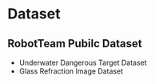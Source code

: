 # Dataset
## RobotTeam Pubilc Dataset
- Underwater Dangerous Target Dataset
- Glass Refraction Image Dataset
